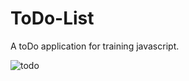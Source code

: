 # ToDo-List

A toDo application for training javascript.

![todo](https://user-images.githubusercontent.com/51511472/88465179-47e82080-ce97-11ea-8830-fd278748b3f5.gif)
